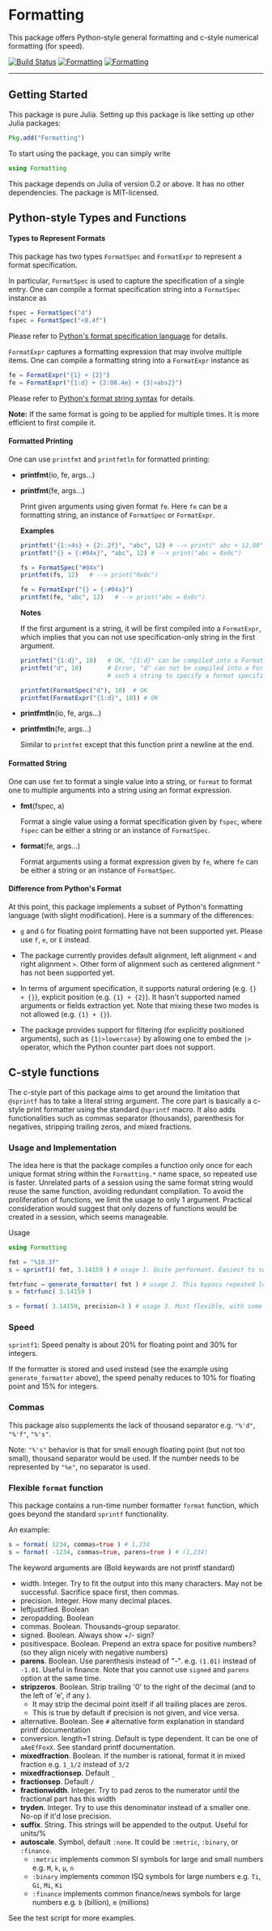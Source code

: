 # Formatting

This package offers Python-style general formatting and c-style numerical formatting (for speed).

[![Build Status](https://travis-ci.org/JuliaLang/Formatting.jl.svg?branch=master)](https://travis-ci.org/JuliaIO/Formatting.jl)
[![Formatting](http://pkg.julialang.org/badges/Formatting_0.4.svg)](http://pkg.julialang.org/?pkg=Formatting&ver=0.4)
[![Formatting](http://pkg.julialang.org/badges/Formatting_0.5.svg)](http://pkg.julialang.org/?pkg=Formatting&ver=0.5)

---------------


## Getting Started

This package is pure Julia. Setting up this package is like setting up other Julia packages:

```julia
Pkg.add("Formatting")
```

To start using the package, you can simply write

```julia
using Formatting
```

This package depends on Julia of version 0.2 or above. It has no other dependencies. The package is MIT-licensed.


## Python-style Types and Functions

#### Types to Represent Formats

This package has two types ``FormatSpec`` and ``FormatExpr`` to represent a format specification.

In particular, ``FormatSpec`` is used to capture the specification of a single entry. One can compile a format specification string into a ``FormatSpec`` instance as

```julia
fspec = FormatSpec("d")
fspec = FormatSpec("<8.4f")
```
Please refer to [Python's format specification language](http://docs.python.org/2/library/string.html#formatspec) for details.


``FormatExpr`` captures a formatting expression that may involve multiple items. One can compile a formatting string into a ``FormatExpr`` instance as

```julia
fe = FormatExpr("{1} + {2}")
fe = FormatExpr("{1:d} + {2:08.4e} + {3|>abs2}")
```
Please refer to [Python's format string syntax](http://docs.python.org/2/library/string.html#format-string-syntax) for details.


**Note:** If the same format is going to be applied for multiple times. It is more efficient to first compile it.


#### Formatted Printing

One can use ``printfmt`` and ``printfmtln`` for formatted printing:

- **printfmt**(io, fe, args...)

- **printfmt**(fe, args...)

    Print given arguments using given format ``fe``. Here ``fe`` can be a formatting string, an instance of ``FormatSpec`` or ``FormatExpr``.
    
    **Examples**
    
    ```julia
    printfmt("{1:>4s} + {2:.2f}", "abc", 12) # --> print(" abc + 12.00")
    printfmt("{} = {:#04x}", "abc", 12) # --> print("abc = 0x0c") 
    
    fs = FormatSpec("#04x")
    printfmt(fs, 12)   # --> print("0x0c")
    
    fe = FormatExpr("{} = {:#04x}")
    printfmt(fe, "abc", 12)   # --> print("abc = 0x0c")
    ```

    **Notes**

    If the first argument is a string, it will be first compiled into a ``FormatExpr``, which implies that you can not use specification-only string in the first argument.

    ```julia
    printfmt("{1:d}", 10)   # OK, "{1:d}" can be compiled into a FormatExpr instance
    printfmt("d", 10)       # Error, "d" can not be compiled into a FormatExpr instance
                            # such a string to specify a format specification for single argument

    printfmt(FormatSpec("d"), 10)  # OK
    printfmt(FormatExpr("{1:d}", 10)) # OK
    ```


- **printfmtln**(io, fe, args...)

- **printfmtln**(fe, args...)

    Similar to ``printfmt`` except that this function print a newline at the end.

#### Formatted String

One can use ``fmt`` to format a single value into a string, or ``format`` to format one to multiple arguments into a string using an format expression.

- **fmt**(fspec, a)

    Format a single value using a format specification given by ``fspec``, where ``fspec`` can be either a string or an instance of ``FormatSpec``.

- **format**(fe, args...)

    Format arguments using a format expression given by ``fe``, where ``fe`` can be either a string or an instance of ``FormatSpec``.


#### Difference from Python's Format

At this point, this package implements a subset of Python's formatting language (with slight modification). Here is a summary of the differences:

- ``g`` and ``G`` for floating point formatting have not been supported yet. Please use ``f``, ``e``, or ``E`` instead.

- The package currently provides default alignment, left alignment ``<`` and right alignment ``>``. Other form of alignment such as centered alignment ``^`` has not been supported yet.

- In terms of argument specification, it supports natural ordering (e.g. ``{} + {}``), explicit position (e.g. ``{1} + {2}``). It hasn't supported named arguments or fields extraction yet. Note that mixing these two modes is not allowed (e.g. ``{1} + {}``).

- The package provides support for filtering (for explicitly positioned arguments), such as ``{1|>lowercase}`` by allowing one to embed the ``|>`` operator, which the Python counter part does not support.

## C-style functions

The c-style part of this package aims to get around the limitation that
`@sprintf` has to take a literal string argument.
The core part is basically a c-style print formatter using the standard
`@sprintf` macro.
It also adds functionalities such as commas separator (thousands), parenthesis for negatives,
stripping trailing zeros, and mixed fractions.

### Usage and Implementation

The idea here is that the package compiles a function only once for each unique
format string within the `Formatting.*` name space, so repeated use is faster.
Unrelated parts of a session using the same format string would reuse the same
function, avoiding redundant compilation. To avoid the proliferation of
functions, we limit the usage to only 1 argument. Practical consideration
would suggest that only dozens of functions would be created in a session, which
seems manageable.

Usage
```julia
using Formatting

fmt = "%10.3f"
s = sprintf1( fmt, 3.14159 ) # usage 1. Quite performant. Easiest to switch to.

fmtrfunc = generate_formatter( fmt ) # usage 2. This bypass repeated lookup of cached function. Most performant.
s = fmtrfunc( 3.14159 )

s = format( 3.14159, precision=3 ) # usage 3. Most flexible, with some non-printf options. Least performant.
```
### Speed

`sprintf1`: Speed penalty is about 20% for floating point and 30% for integers.

If the formatter is stored and used instead (see the example using `generate_formatter` above),
the speed penalty reduces to 10% for floating point and 15% for integers.

### Commas

This package also supplements the lack of thousand separator e.g. `"%'d"`, `"%'f"`, `"%'s"`.

Note: `"%'s"` behavior is that for small enough floating point (but not too small),
thousand separator would be used. If the number needs to be represented by `"%e"`, no
separator is used.

### Flexible `format` function

This package contains a run-time number formatter `format` function, which goes beyond
the standard `sprintf` functionality.

An example:
```julia
s = format( 1234, commas=true ) # 1,234
s = format( -1234, commas=true, parens=true ) # (1,234)
```

The keyword arguments are (Bold keywards are not printf standard)

* width. Integer. Try to fit the output into this many characters. May not be successful.
   Sacrifice space first, then commas.
* precision. Integer. How many decimal places.
* leftjustified. Boolean
* zeropadding. Boolean
* commas. Boolean. Thousands-group separator.
* signed. Boolean. Always show +/- sign?
* positivespace. Boolean. Prepend an extra space for positive numbers? (so they align nicely with negative numbers)
* **parens**. Boolean. Use parenthesis instead of "-". e.g. `(1.01)` instead of `-1.01`. Useful in finance. Note that
  you cannot use `signed` and `parens` option at the same time.
* **stripzeros**. Boolean. Strip trailing '0' to the right of the decimal (and to the left of 'e', if any ).
   * It may strip the decimal point itself if all trailing places are zeros.
   * This is true by default if precision is not given, and vice versa.
* alternative. Boolean. See `#` alternative form explanation in standard printf documentation
* conversion. length=1 string. Default is type dependent. It can be one of `aAeEfFoxX`. See standard
  printf documentation.
* **mixedfraction**. Boolean. If the number is rational, format it in mixed fraction e.g. `1_1/2` instead of `3/2`
* **mixedfractionsep**. Default `_`
* **fractionsep**. Default `/`
* **fractionwidth**. Integer. Try to pad zeros to the numerator until the fractional part has this width
* **tryden**. Integer. Try to use this denominator instead of a smaller one. No-op if it'd lose precision.
* **suffix**. String. This strings will be appended to the output. Useful for units/%
* **autoscale**. Symbol, default `:none`. It could be `:metric`, `:binary`, or `:finance`.
    * `:metric` implements common SI symbols for large and small numbers e.g. `M`, `k`, `μ`, `n`
    * `:binary` implements common ISQ symbols for large numbers e.g. `Ti`, `Gi`, `Mi`, `Ki`
    * `:finance` implements common finance/news symbols for large numbers e.g. `b` (billion), `m` (millions)

See the test script for more examples.
